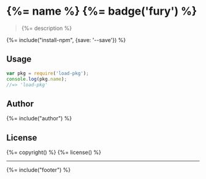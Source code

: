 # {%= name %} {%= badge('fury') %}

> {%= description %}

{%= include("install-npm", {save: '--save'}) %}

## Usage

```js
var pkg = require('load-pkg');
console.log(pkg.name);
//=> 'load-pkg'
```

## Author
{%= include("author") %}

## License
{%= copyright() %}
{%= license() %}

***

{%= include("footer") %}